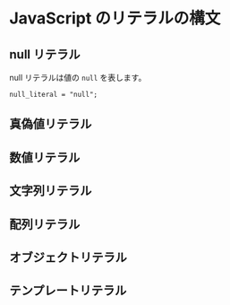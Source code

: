 # JavaScript のリテラルの構文

## null リテラル

null リテラルは値の `null` を表します。

```ebnf
null_literal = "null";
```

## 真偽値リテラル
## 数値リテラル
## 文字列リテラル
## 配列リテラル
## オブジェクトリテラル
## テンプレートリテラル
